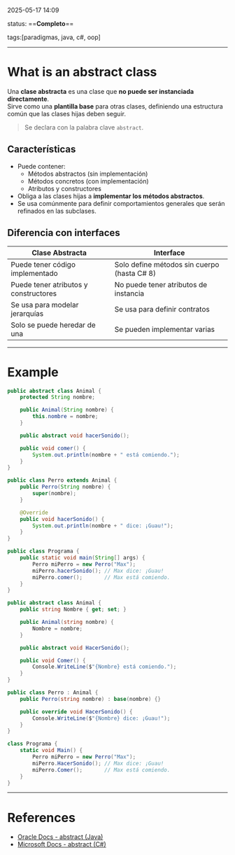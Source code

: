 2025-05-17 14:09

status: ==**Completo**==

tags:[paradigmas, java, c#, oop]

---
# What is an abstract class
Una **clase abstracta** es una clase que **no puede ser instanciada directamente**.  
Sirve como una **plantilla base** para otras clases, definiendo una estructura común que las clases hijas deben seguir.

> Se declara con la palabra clave `abstract`.
## Características
- Puede contener:
  - Métodos abstractos (sin implementación)
  - Métodos concretos (con implementación)
  - Atributos y constructores
- Obliga a las clases hijas a **implementar los métodos abstractos**.
- Se usa comúnmente para definir comportamientos generales que serán refinados en las subclases.
## Diferencia con interfaces

| Clase Abstracta                   | Interface                         |
|----------------------------------|-----------------------------------|
| Puede tener código implementado  | Solo define métodos sin cuerpo (hasta C# 8) |
| Puede tener atributos y constructores | No puede tener atributos de instancia |
| Se usa para modelar jerarquías   | Se usa para definir contratos     |
| Solo se puede heredar de una     | Se pueden implementar varias      |

---
# Example
```java
public abstract class Animal {
    protected String nombre;

    public Animal(String nombre) {
        this.nombre = nombre;
    }

    public abstract void hacerSonido();

    public void comer() {
        System.out.println(nombre + " está comiendo.");
    }
}

public class Perro extends Animal {
    public Perro(String nombre) {
        super(nombre);
    }

    @Override
    public void hacerSonido() {
        System.out.println(nombre + " dice: ¡Guau!");
    }
}

public class Programa {
    public static void main(String[] args) {
        Perro miPerro = new Perro("Max");
        miPerro.hacerSonido(); // Max dice: ¡Guau!
        miPerro.comer();       // Max está comiendo.
    }
}
```

```c#
public abstract class Animal {
    public string Nombre { get; set; }

    public Animal(string nombre) {
        Nombre = nombre;
    }

    public abstract void HacerSonido();

    public void Comer() {
        Console.WriteLine($"{Nombre} está comiendo.");
    }
}

public class Perro : Animal {
    public Perro(string nombre) : base(nombre) {}

    public override void HacerSonido() {
        Console.WriteLine($"{Nombre} dice: ¡Guau!");
    }
}

class Programa {
    static void Main() {
        Perro miPerro = new Perro("Max");
        miPerro.HacerSonido(); // Max dice: ¡Guau!
        miPerro.Comer();       // Max está comiendo.
    }
}
```

---
# References
- [Oracle Docs - abstract (Java)](https://docs.oracle.com/javase/tutorial/java/IandI/abstract.html)
- [Microsoft Docs - abstract (C#)](https://learn.microsoft.com/es-es/dotnet/csharp/language-reference/keywords/abstract)